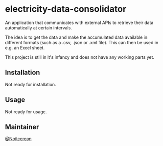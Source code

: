 # electricity-data-consolidator
An application that communicates with external APIs to retrieve their data automatically at certain intervals.

The idea is to get the data and make the accumulated data available in different formats (such as a .csv, .json or .xml file). This can then be used in e.g. an Excel sheet.

This project is still in it's infancy and does not have any working parts yet.

## Installation
Not ready for installation.

## Usage
Not ready for usage.

## Maintainer
[@Noitcereon](https://github.com/Noitcereon/)
